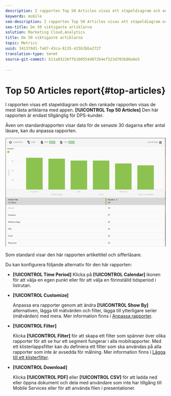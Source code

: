 ```yaml
---
description: I rapporten Top 50 Articles visas ett stapeldiagram och en rankad rapport med de mest lästa artiklarna som visas med appen. Den här rapporten är endast tillgänglig för Digital Publishing Suites-kunder (DPS).
keywords: mobile
seo-description: I rapporten Top 50 Articles visas ett stapeldiagram och en rankad rapport med de mest lästa artiklarna som visas med appen. Den här rapporten är endast tillgänglig för Digital Publishing Suites-kunder (DPS).
seo-title: De 50 viktigaste artiklarna
solution: Marketing Cloud,Analytics
title: De 50 viktigaste artiklarna
topic: Metrics
uuid: 341370d1-fa87-43ca-8135-425b3bba272f
translation-type: tm+mt
source-git-commit: b11a03226ff6100554d072b4ef523d703b80a6e5

---
```



# Top 50 Articles report{#top-articles}

I rapporten visas ett stapeldiagram och den rankade rapporten visas de mest lästa artiklarna med appen. **[!UICONTROL Top 50 Articles]** Den här rapporten är endast tillgänglig för DPS-kunder.

Även om standardrapporten visar data för de senaste 30 dagarna efter antal läsare, kan du anpassa rapporten.

![](assets/dps_top_50.png)

Som standard visar den här rapporten artikeltitel och sifferläsare.

Du kan konfigurera följande alternativ för den här rapporten:

* **[!UICONTROL Time Period]**
Klicka på **[!UICONTROL Calendar]** ikonen för att välja en egen punkt eller för att välja en förinställd tidsperiod i listrutan.

* **[!UICONTROL Customize]**

   Anpassa era rapporter genom att ändra **[!UICONTROL Show By]** alternativen, lägga till mätvärden och filter, lägga till ytterligare serier (mätvärden) med mera. Mer information finns i [Anpassa rapporter](/help/using/usage/reports-customize/reports-customize.md).

* **[!UICONTROL Filter]**

   Klicka **[!UICONTROL Filter]** för att skapa ett filter som spänner över olika rapporter för att se hur ett segment fungerar i alla mobilrapporter. Med ett klisterlappsfilter kan du definiera ett filter som ska användas på alla rapporter som inte är avsedda för målning. Mer information finns i [Lägga till ett klisterfilter](/help/using/usage/reports-customize/t-sticky-filter.md).

* **[!UICONTROL Download]**

   Klicka **[!UICONTROL PDF]** eller **[!UICONTROL CSV]** för att ladda ned eller öppna dokument och dela med användare som inte har tillgång till Mobile Services eller för att använda filen i presentationer.